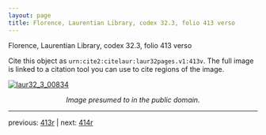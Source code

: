 ```yaml
---
layout: page
title: Florence, Laurentian Library, codex 32.3, folio 413 verso
---
```


Florence, Laurentian Library, codex 32.3, folio 413 verso

Cite this object as `urn:cite2:citelaur:laur32pages.v1:413v`.  The full image is linked to a citation tool you can use to cite regions of the image.

[![laur32_3_00834](http://www.homermultitext.org/iipsrv?IIIF=/project/homer/pyramidal/deepzoom/citelaur/laur32imgs/v1/laur32_3_00834.tif/full/800,/0/default.jpg)](http://www.homermultitext.org/ict2/?urn=urn:cite2:citelaur:laur32imgs.v1:laur32_3_00834) 

<p style="text-align: center; font-style: italic;">Image presumed to in the public domain.</p>

---

previous: [413r](../413r/) | next: [414r](../414r/)